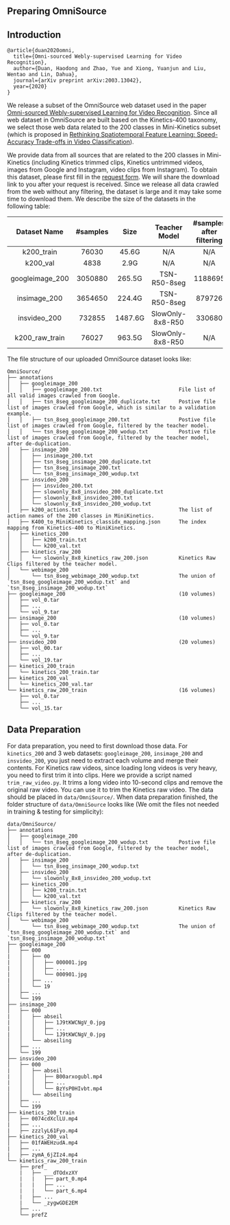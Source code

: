 ## Preparing OmniSource

## Introduction

```
@article{duan2020omni,
  title={Omni-sourced Webly-supervised Learning for Video Recognition},
  author={Duan, Haodong and Zhao, Yue and Xiong, Yuanjun and Liu, Wentao and Lin, Dahua},
  journal={arXiv preprint arXiv:2003.13042},
  year={2020}
}
```

We release a subset of the OmniSource web dataset used in the paper [Omni-sourced Webly-supervised Learning for Video Recognition](https://arxiv.org/abs/2003.13042). Since all web dataset in OmniSource are built based on the Kinetics-400 taxonomy, we select those web data related to the 200 classes in Mini-Kinetics subset (which is proposed in [Rethinking Spatiotemporal Feature Learning: Speed-Accuracy Trade-offs in Video Classification](https://arxiv.org/pdf/1712.04851.pdf)).

We provide data from all sources that are related to the 200 classes in Mini-Kinetics (including Kinetics trimmed clips, Kinetics untrimmed videos, images from Google and Instagram, video clips from Instagram).  To obtain this dataset, please first fill in the [request form](https://docs.google.com/forms/d/e/1FAIpQLSd8_GlmHzG8FcDbW-OEu__G7qLgOSYZpH-i5vYVJcu7wcb_TQ/viewform?usp=sf_link). We will share the download link to you after your request is received. Since we release all data crawled from the web without any filtering, the dataset is large and it may take some time to download them. We describe the size of the datasets in the following table:

|  Dataset Name   | #samples |  Size   |  Teacher Model   | #samples after filtering | #samples similar to k200_val |
| :-------------: | :------: | :-----: | :--------------: | :----------------------: | :--------------------------: |
|   k200_train    |  76030   |  45.6G  |       N/A        |           N/A            |             N/A              |
|    k200_val     |   4838   |  2.9G   |       N/A        |           N/A            |             N/A              |
| googleimage_200 | 3050880  | 265.5G  |   TSN-R50-8seg   |         1188695          |             967              |
|  insimage_200   | 3654650  | 224.4G  |   TSN-R50-8seg   |          879726          |             116              |
|  insvideo_200   |  732855  | 1487.6G | SlowOnly-8x8-R50 |          330680          |             956              |
| k200_raw_train  |  76027   | 963.5G  | SlowOnly-8x8-R50 |           N/A            |             N/A              |

The file structure of our uploaded OmniSource dataset looks like:

```
OmniSource/
├── annotations
│   ├── googleimage_200
│   │   ├── googleimage_200.txt							File list of all valid images crawled from Google.
│   │   ├── tsn_8seg_googleimage_200_duplicate.txt		Postive file list of images crawled from Google, which is similar to a validation example.
│   │   ├── tsn_8seg_googleimage_200.txt				Postive file list of images crawled from Google, filtered by the teacher model.
│   │   └── tsn_8seg_googleimage_200_wodup.txt			Postive file list of images crawled from Google, filtered by the teacher model, after de-duplication.
│   ├── insimage_200
│   │   ├── insimage_200.txt
│   │   ├── tsn_8seg_insimage_200_duplicate.txt
│   │   ├── tsn_8seg_insimage_200.txt
│   │   └── tsn_8seg_insimage_200_wodup.txt
│   ├── insvideo_200
│   │   ├── insvideo_200.txt
│   │   ├── slowonly_8x8_insvideo_200_duplicate.txt
│   │   ├── slowonly_8x8_insvideo_200.txt
│   │   └── slowonly_8x8_insvideo_200_wodup.txt
│   ├── k200_actions.txt								The list of action names of the 200 classes in MiniKinetics.
│   ├── K400_to_MiniKinetics_classidx_mapping.json		The index mapping from Kinetics-400 to MiniKinetics.
│   ├── kinetics_200
│   │   ├── k200_train.txt
│   │   └── k200_val.txt
│   ├── kinetics_raw_200
│   │   └── slowonly_8x8_kinetics_raw_200.json			Kinetics Raw Clips filtered by the teacher model.
│   └── webimage_200
│       └── tsn_8seg_webimage_200_wodup.txt				The union of `tsn_8seg_googleimage_200_wodup.txt` and `tsn_8seg_insimage_200_wodup.txt`
├── googleimage_200										(10 volumes)
│   ├── vol_0.tar
│   ├── ...
│   └── vol_9.tar
├── insimage_200										(10 volumes)
│   ├── vol_0.tar
│   ├── ...
│   └── vol_9.tar
├── insvideo_200										(20 volumes)
│   ├── vol_00.tar
│   ├── ...
│   └── vol_19.tar
├── kinetics_200_train
│   └── kinetics_200_train.tar
├── kinetics_200_val
│   └── kinetics_200_val.tar
└── kinetics_raw_200_train								(16 volumes)
    ├── vol_0.tar
    ├── ...
    └── vol_15.tar
```

## Data Preparation

For data preparation, you need to first download those data. For `kinetics_200` and 3 web datasets: `googleimage_200`, `insimage_200` and `insvideo_200`, you just need to extract each volume and merge their contents. For Kinetics raw videos, since loading long videos is very heavy, you need to first trim it into clips. Here we provide a script named `trim_raw_video.py`. It trims a long video into 10-second clips and remove the original raw video. You can use it to trim the Kinetics raw video. The data should be placed in `data/OmniSource/`. When data preparation finished, the folder structure of `data/OmniSource` looks like (We omit the files not needed in training & testing for simplicity):

```
data/OmniSource/
├── annotations
│   ├── googleimage_200
│   │   └── tsn_8seg_googleimage_200_wodup.txt			Postive file list of images crawled from Google, filtered by the teacher model, after de-duplication.
│   ├── insimage_200
│   │   └── tsn_8seg_insimage_200_wodup.txt
│   ├── insvideo_200
│   │   └── slowonly_8x8_insvideo_200_wodup.txt
│   ├── kinetics_200
│   │   ├── k200_train.txt
│   │   └── k200_val.txt
│   ├── kinetics_raw_200
│   │   └── slowonly_8x8_kinetics_raw_200.json			Kinetics Raw Clips filtered by the teacher model.
│   └── webimage_200
│       └── tsn_8seg_webimage_200_wodup.txt				The union of `tsn_8seg_googleimage_200_wodup.txt` and `tsn_8seg_insimage_200_wodup.txt`
├── googleimage_200
│   ├── 000
|	│	├── 00
|	│	│	├── 000001.jpg
|	│	│	├── ...
|	│	│	└── 000901.jpg
|	│	├── ...
│	│	└──	19
│   ├── ...
│   └── 199
├── insimage_200
│   ├── 000
|	│	├── abseil
|	│	│	├── 1J9tKWCNgV_0.jpg
|	│	│	├── ...
|	│	│	└── 1J9tKWCNgV_0.jpg
│	│	└──	abseiling
│   ├── ...
│   └── 199
├── insvideo_200
│   ├── 000
|	│	├── abseil
|	│	│	├── B00arxogubl.mp4
|	│	│	├── ...
|	│	│	└── BzYsP0HIvbt.mp4
│	│	└──	abseiling
│   ├── ...
│   └── 199
├── kinetics_200_train
│   ├── 0074cdXclLU.mp4
|	├── ...
|	├── zzzlyL61Fyo.mp4
├── kinetics_200_val
│   ├── 01fAWEHzudA.mp4
|	├── ...
|	├── zymA_6jZIz4.mp4
└── kinetics_raw_200_train
    ├── pref_
    |	├── ___dTOdxzXY
    |	|	├──	part_0.mp4
    |	|	├──	...
    |	|	└──	part_6.mp4
    |	├── ...
    |	└──	_zygwGDE2EM
    ├── ...
    └── prefZ
```
